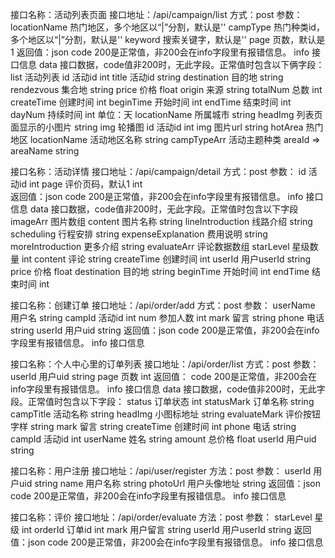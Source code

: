 接口名称：活动列表页面
接口地址：/api/campaign/list
方式：post
参数：
    locationName   热门地区，多个地区以“|”分割，默认是''
    campType       热门种类id，多个地区以“|”分割，默认是''
    keyword        搜索关键字，默认是''
    page           页数，默认是1
返回值：json
    code   200是正常值，非200会在info字段里有报错信息。
    info   接口信息
    data   接口数据，code值非200时，无此字段。正常值时包含以下俩字段：
        list    活动列表
            id  活动id  int
            title  活动id  string
            destination  目的地  string
            rendezvous  集合地  string
            price       价格  float
            origin      来源  string
            totalNum    总数  int
            createTime  创建时间  int
            beginTime   开始时间  int
            endTime     结束时间  int
            dayNum      持续时间  int  单位：天
            locationName  所属城市  string
            headImg     列表页面显示的小图片  string
        img     轮播图
            id  活动id  int
            img  图片url  string
        hotArea  热门地区
            locationName  活动地区名称 string
        campTypeArr  活动主题种类
            areaId => areaName  string
        
接口名称：活动详情
接口地址：/api/campaign/detail
方式：post
参数：
    id  活动id  int
    page  评价页码，默认1  int  
返回值：json
    code   200是正常值，非200会在info字段里有报错信息。
    info   接口信息
    data   接口数据，code值非200时，无此字段。正常值时包含以下字段
        imageArr  图片数组 
            content  图片名称  string
        lineIntroduction  线路介绍   string
        scheduling        行程安排   string
        expenseExplanation  费用说明  string
        moreIntroduction  更多介绍  string
        evaluateArr  评论数据数组
            starLevel  星级数量  int
            content    评论      string
            createTime 创建时间  int
            userId     用户userId  string
        price  价格  float
        destination  目的地  string
        beginTime   开始时间  int
        endTime     结束时间  int

接口名称：创建订单
接口地址：/api/order/add
方式：post
参数：
    userName  用户名  string
    campId    活动id  int
    num       参加人数  int
    mark      留言    string
    phone     电话    string
    userId    用户uid  string
返回值：json
    code   200是正常值，非200会在info字段里有报错信息。
    info   接口信息     

接口名称：个人中心里的订单列表
接口地址：/api/order/list
方式：post
参数：
    userId  用户uid  string
    page    页数     int
返回值：
    code   200是正常值，非200会在info字段里有报错信息。
    info   接口信息
    data   接口数据，code值非200时，无此字段。正常值时包含以下字段：
        status  订单状态  int
        statusMark  订单名称  string
        campTitle   活动名称  string
        headImg  小图标地址  string
        evaluateMark  评价按钮字样  string
        mark  留言  string
        createTime  创建时间  int
        phone  电话  string
        campId  活动id  int
        userName  姓名  string
        amount  总价格  float
        userId  用户uid  string

接口名称：用户注册
接口地址：/api/user/register
方法：post
参数：
    userId  用户uid  string
    name  用户名称  string
    photoUrl  用户头像地址  string
返回值：json
    code   200是正常值，非200会在info字段里有报错信息。
    info   接口信息

接口名称：评价
接口地址：/api/order/evaluate
方法：post
参数：
    starLevel  星级 int
    orderId  订单id  int
    mark  用户留言  string
    userId  用户userId string
返回值：json
    code   200是正常值，非200会在info字段里有报错信息。
    info   接口信息
